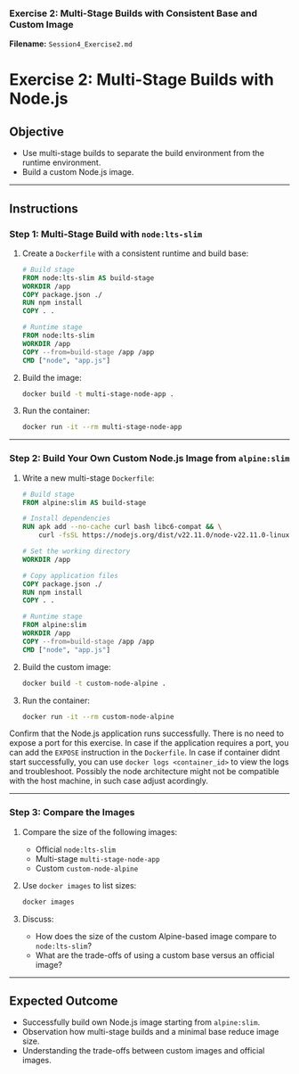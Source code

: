 


### **Exercise 2: Multi-Stage Builds with Consistent Base and Custom Image**

**Filename:** `Session4_Exercise2.md`


# Exercise 2: Multi-Stage Builds with Node.js

## Objective
- Use multi-stage builds to separate the build environment from the runtime environment.
- Build a custom Node.js image.

---

## Instructions

### Step 1: Multi-Stage Build with `node:lts-slim`
1. Create a `Dockerfile` with a consistent runtime and build base:
   ```Dockerfile
   # Build stage
   FROM node:lts-slim AS build-stage
   WORKDIR /app
   COPY package.json ./
   RUN npm install
   COPY . .

   # Runtime stage
   FROM node:lts-slim
   WORKDIR /app
   COPY --from=build-stage /app /app
   CMD ["node", "app.js"]
   ```

2. Build the image:
   ```bash
   docker build -t multi-stage-node-app .
   ```

3. Run the container:
   ```bash
   docker run -it --rm multi-stage-node-app
   ```

---

### Step 2: Build Your Own Custom Node.js Image from `alpine:slim`
1. Write a new multi-stage `Dockerfile`:
   ```Dockerfile
   # Build stage
   FROM alpine:slim AS build-stage

   # Install dependencies
   RUN apk add --no-cache curl bash libc6-compat && \
       curl -fsSL https://nodejs.org/dist/v22.11.0/node-v22.11.0-linux-x64.tar.xz | tar -xJ -C /usr/local --strip-components=1

   # Set the working directory
   WORKDIR /app

   # Copy application files
   COPY package.json ./
   RUN npm install
   COPY . .

   # Runtime stage
   FROM alpine:slim
   WORKDIR /app
   COPY --from=build-stage /app /app
   CMD ["node", "app.js"]
   ```

2. Build the custom image:
   ```bash
   docker build -t custom-node-alpine .
   ```

3. Run the container:
   ```bash
   docker run -it --rm custom-node-alpine
   ```

Confirm that the Node.js application runs successfully. There is no need to expose a port for this exercise. In case if the application requires a port, you can add the `EXPOSE` instruction in the `Dockerfile`. In case if container didnt start successfully, you can use `docker logs <container_id>` to view the logs and troubleshoot. Possibly the node architecture might not be compatible with the host machine, in such case adjust acordingly.

---

### Step 3: Compare the Images
1. Compare the size of the following images:
   - Official `node:lts-slim`
   - Multi-stage `multi-stage-node-app`
   - Custom `custom-node-alpine`

2. Use `docker images` to list sizes:
   ```bash
   docker images
   ```

3. Discuss:
   - How does the size of the custom Alpine-based image compare to `node:lts-slim`?
   - What are the trade-offs of using a custom base versus an official image?

---

## Expected Outcome
- Successfully build own Node.js image starting from `alpine:slim`.
- Observation how multi-stage builds and a minimal base reduce image size.
- Understanding the trade-offs between custom images and official images.
